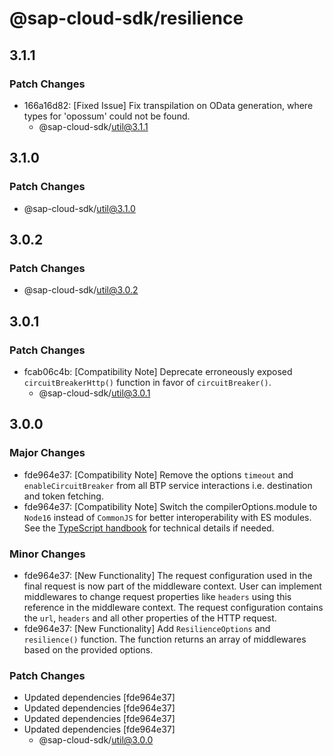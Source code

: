 # @sap-cloud-sdk/resilience

## 3.1.1

### Patch Changes

- 166a16d82: [Fixed Issue] Fix transpilation on OData generation, where types for 'opossum' could not be found.
  - @sap-cloud-sdk/util@3.1.1

## 3.1.0

### Patch Changes

- @sap-cloud-sdk/util@3.1.0

## 3.0.2

### Patch Changes

- @sap-cloud-sdk/util@3.0.2

## 3.0.1

### Patch Changes

- fcab06c4b: [Compatibility Note] Deprecate erroneously exposed `circuitBreakerHttp()` function in favor of `circuitBreaker()`.
  - @sap-cloud-sdk/util@3.0.1

## 3.0.0

### Major Changes

- fde964e37: [Compatibility Note] Remove the options `timeout` and `enableCircuitBreaker` from all BTP service interactions i.e. destination and token fetching.
- fde964e37: [Compatibility Note] Switch the compilerOptions.module to `Node16` instead of `CommonJS` for better interoperability with ES modules. See the [TypeScript handbook](https://www.typescriptlang.org/docs/handbook/esm-node.html) for technical details if needed.

### Minor Changes

- fde964e37: [New Functionality] The request configuration used in the final request is now part of the middleware context.
  User can implement middlewares to change request properties like `headers` using this reference in the middleware context.
  The request configuration contains the `url`, `headers` and all other properties of the HTTP request.
- fde964e37: [New Functionality] Add `ResilienceOptions` and `resilience()` function. The function returns an array of middlewares based on the provided options.

### Patch Changes

- Updated dependencies [fde964e37]
- Updated dependencies [fde964e37]
- Updated dependencies [fde964e37]
- Updated dependencies [fde964e37]
  - @sap-cloud-sdk/util@3.0.0
